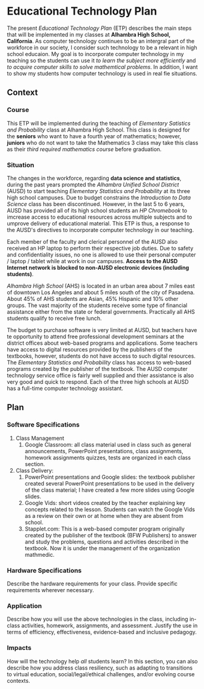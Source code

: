 # **Educational Technology Plan**

The present *Educational Technology Plan* (ETP) describes the main steps that will be implemented in my classes at **Alhambra High School, California**. As computer technology continues to be an intergral part of the workforce in our society, I consider such technology to be a relevant in high school educaion. My goal is to incorporate computer technology in my teaching so the students can use it *to learn the subject more efficiently* and *to acquire computer skills to solve mathemtical problems*. In addition, I want to show my students how computer technology is used in real fie situations.

## Context

### Course

This ETP will be implemented during the teaching of *Elementary Satistics and Probability* class at Alhambra High School. This class is designed for the **seniors** who want to have a fourth year of mathematics; however, **juniors** who do not want to take the Mathematics 3 class may take this class as their *third required mathematics course* before graduation.

### Situation

The changes in the workforce, regarding **data science and statistics**, during the past years prompted the *Alhambra Unified School District* (AUSD) to start teaching *Elementary Statistics and Probability* at its three high school campuses. Due to budget constrains the *Introduction to Data Science* class has been discontinued. However, in the last 5 to 6 years, AUSD has provided all of its high school students an *HP Chromebook* to imcrease access to educational resources across multiple subjects and to umprove delivery of educational material. This ETP is thus, a response to the AUSD's directives to incorporate computer technology in our teaching. 

Each member of the faculty and clerical personnel of the AUSD also received an HP laptop to perform their respective job duties. Due to safety and confidentiality issues, no one is allowed to use their personal computer / laptop / tablet while at work in our campuses. **Access to the AUSD Internet network is blocked to non-AUSD electronic devices (including students)**. 

*Alhambra High School* (AHS) is located in an urban area about 7 miles east of downtown Los Angeles and about 5 miles south of the city of Pasadena. About 45% of AHS students are Asian, 45% Hispanic and 10% other groups. The vast majority of the students receive some type of financial assistance either from the state or federal governments. Practically all AHS students qualify to receive free lunch.

The budget to purchase software is very limited at AUSD, but teachers have te opportunity to attend free professional development seminars at the district offices about web-based programs and applications. Some teachers have access to digital resources provided by the publishers of the textbooks, however, students do not have access to such digital resources. The *Elementary Statistics and Probability* class has access to web-based programs created by the publisher of the textbook. The AUSD computer technology service office is fairly well supplied and thier assistance is also very good and quick to respond. Each of the three high schools at AUSD has a full-time computer technology assistant.

## Plan

### Software Specifications

1. Class Management
   1. Google Classroom: all class material used in class such as general announcements, PowerPoint presentations, class assignments, homework assignments quizzes, tests are organized in each class section.
2. Class Delivery:
   1. PowerPoint presentations and Google slides: the textbook publisher created several PowerPoint presentations to be used in the delivery of the class material; I have created a few more slides using Google slides.
   2. Google Vids: short videos created by the teacher explaining key concepts related to the lesson. Students can watch the Google Vids as a review on their own or at home when they are absent from school.
   3. Stapplet.com: This is a web-based computer program originally created by the publisher of the textbook (BFW Publishers) to answer and study the problems, questions and activities described in the textbook. Now it is under the management of the organization mathmedic. 

### Hardware Specifications

Describe the hardware requirements for your class. Provide specific requirements
wherever necessary.

### Application

Describe how you will use the above technologies in the class, including
in-class activities, homework, assignments, and assessment. Justify the use
in terms of efficiency, effectiveness, evidence-based and inclusive pedagogy.

### Impacts

How will the technology help *all* students learn? In this section, you can also
describe how you address class resiliency, such as adapting to
transitions to virtual education, social/legal/ethical challenges,  and/or
evolving course contexts.
